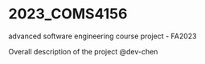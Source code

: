 # 2023_COMS4156

advanced software engineering course project - FA2023

Overall description of the project @dev-chen
